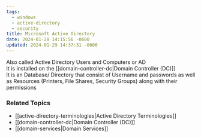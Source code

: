 ```yaml
---
tags:
  - windows
  - active-directory
  - security
title: Microsoft Active Directory
date: 2024-01-28 14:15:56 -0600
updated: 2024-01-29 14:37:31 -0600
---
```


Also called Active Directory Users and Computers or AD  
It is installed on the [[domain-controller-dc|Domain Controller (DC)]]  
It is an Database/ Directory that consist of Username and passwords as well as Resources (Printers, File Shares, Security Groups) along with their permissions

### Related Topics

* [[active-directory-terminologies|Active Directory Terminologies]]
* [[domain-controller-dc|Domain Controller (DC)]]
* [[domain-services|Domain Services]]
